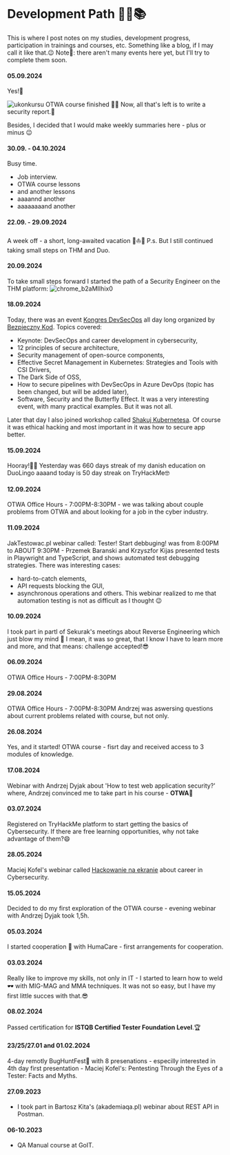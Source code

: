 # Development Path 👣🚀📚
This is where I post notes on my studies, development progress, participation in trainings and courses, etc. Something like a blog, if I may call it like that.😉 Note📃: there aren't many events here yet, but I'll try to complete them soon.



#### 05.09.2024
Yes!🎉

![ukonkursu](https://github.com/user-attachments/assets/98fe0b7d-df0d-4f51-a1f6-95ee19b4c438)
OTWA course finished 🎉🤩 Now, all that's left is to write a security report.💪 


Besides, I decided that I would make weekly summaries here - plus or minus 😉


#### 30.09. - 04.10.2024
Busy time.
* Job interview.
* OTWA course lessons
* and another lessons
* aaaannd another
* aaaaaaaand another


#### 22.09. - 29.09.2024
A week off - a short, long-awaited vacation 🤩⛵️🌊
P.s. But I still continued taking small steps on THM and Duo.


#### 20.09.2024
To take small steps forward I started the path of a Security Engineer on the THM platform:
![chrome_b2aMIIhix0](https://github.com/user-attachments/assets/e956bd28-587d-419c-a45c-fac40097a7a8)


#### 18.09.2024
Today, there was an event [Kongres DevSecOps](https://www.youtube.com/watch?v=03AoBi4bLQ0) all day long organized by [Bezpieczny Kod](https://www.linkedin.com/company/bezpiecznykod/).
Topics covered:
- Keynote: DevSecOps and career development in cybersecurity,
- 12 principles of secure architecture,
- Security management of open-source components,
- Effective Secret Management in Kubernetes: Strategies and Tools with CSI Drivers,
- The Dark Side of OSS,
- How to secure pipelines with DevSecOps in Azure DevOps (topic has been changed, but will be added later),
- Software, Security and the Butterfly Effect.
It was a very interesting event, with many practical examples. But it was not all. 

Later that day I also joined workshop called [Shakuj Kubernetesa](https://www.youtube.com/live/OGPYp9Nf-qI). Of course it was ethical hacking and most important in it was how to secure app better.


#### 15.09.2024
Hooray!🎉🥳
Yesterday was 660 days streak of my danish education on DuoLingo aaaand today is 50 day streak on TryHackMe🤓


#### 12.09.2024
OTWA Office Hours - 7:00PM-8:30PM - we was talking about couple problems from OTWA and about looking for a job in the cyber industry.


#### 11.09.2024
JakTestowac.pl webinar called: Tester! Start debbuging! was from 8:00PM to ABOUT 9:30PM - Przemek Baranski and Krzyszfor Kijas presented tests in Playwright and TypeScript, and shows automated test debugging strategies. There was interesting cases:
  - hard-to-catch elements,
  - API requests blocking the GUI,
  - asynchronous operations and others.
This webinar realized to me that automation testing is not as difficult as I thought 😉


#### 10.09.2024
I took part in partI of Sekurak's meetings about Reverse Engineering which just blow my mind 🤯 I mean, it was so great, that I know I have to learn more and more, and that means: challenge accepted!😎


#### 06.09.2024
OTWA Office Hours - 7:00PM-8:30PM 


#### 29.08.2024
OTWA Office Hours - 7:00PM-8:30PM Andrzej was aswersing questions about current problems related with course, but not only.  


#### 26.08.2024
Yes, and it started! OTWA course - fisrt day and received access to 3 modules of knowledge.


#### 17.08.2024
Webinar with Andrzej Dyjak about 'How to test web application security?' where, Andrzej convinced me to take part in his course - **OTWA**🙌


#### 03.07.2024
Registered on TryHackMe platform to start getting the basics of Cybersecurity. If there are free learning opportunities, why not take advantage of them?😄


#### 28.05.2024
Maciej Kofel's webinar called [Hackowanie na ekranie](https://www.youtube.com/watch?v=vC6ijEVhFXY&t=3s) about career in Cybersecurity.  


#### 15.05.2024
Decided to do my first exploration of the OTWA course - evening webinar with Andrzej Dyjak took 1,5h. 


#### 05.03.2024
I started cooperation 🤝 with HumaCare - first arrangements for cooperation.


#### 03.03.2024
Really like to improve my skills, not only in IT - I started to learn how to weld 🕶 with MIG-MAG and MMA techniques. It was not so easy, but I have my first little succes with that.😎


#### 08.02.2024
Passed certification for **ISTQB Certified Tester Foundation Level**.🏆


#### 23/25/27.01 and 01.02.2024
4-day remotly BugHuntFest👾 with 8 presenations - especilly interested in 4th day first presentation - Maciej Kofel's: Pentesting Through the Eyes of a Tester: Facts and Myths. 

#### 27.09.2023
* I took part in Bartosz Kita's (akademiaqa.pl) webinar about REST API in Postman.

#### 06-10.2023
* QA Manual course at GoIT. 
